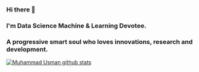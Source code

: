 ### Hi there 👋
### I'm Data Science Machine & Learning Devotee.
### A progressive smart soul who loves innovations, research and development.

[![Muhammad Usman github stats](https://github-readme-stats.vercel.app/api?username=usman61&show_icons=true)](https://github.com/usman61/github-readme-stats)
<!-- [![Usman's top languages](https://github-readme-stats.vercel.app/api/top-langs/?username=usman61&theme=blue-green)](https://github.com/usman61/github-readme-stats) -->
<!--
**usman61/usman61** is a ✨ _special_ ✨ repository because its `README.md` (this file) appears on your GitHub profile.


Here are some ideas to get you started:

- 🔭 I’m currently working on Machine Learning
- 🌱 I’m currently learning Deep Learning
- 👯 I’m looking to collaborate on ...
- 🤔 I’m looking for help with ...
- 💬 Ask me about ...
- 📫 How to reach me: ...
- 😄 Pronouns: ...
- ⚡ Fun fact: ...

-->
